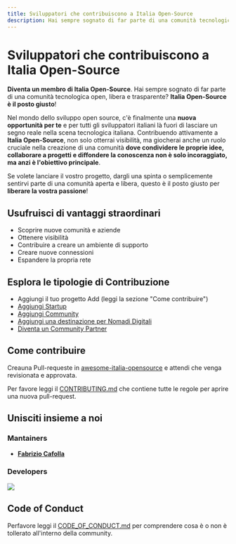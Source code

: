 ```yaml
---
title: Sviluppatori che contribuiscono a Italia Open-Source
description: Hai sempre sognato di far parte di una comunità tecnologica open, libera e trasparente? Italia Open-Source è il posto giusto!
---
```


# Sviluppatori che contribuiscono a Italia Open-Source

**Diventa un membro di Italia Open-Source**. Hai sempre sognato di far parte di una comunità tecnologica open, libera e trasparente? **Italia Open-Source è il posto giusto**!

Nel mondo dello sviluppo open source, c'è finalmente una **nuova opportunità per te** e per tutti gli sviluppatori italiani là fuori di lasciare un segno reale nella scena tecnologica italiana. Contribuendo attivamente a **Italia Open-Source**, non solo otterrai visibilità, ma giocherai anche un ruolo cruciale nella creazione di una comunità  **dove condividere le proprie idee, collaborare a progetti e diffondere la conoscenza non è solo incoraggiato, ma anzi è l'obiettivo principale**.

Se volete lanciare il vostro progetto, dargli una spinta o semplicemente sentirvi parte di una comunità aperta e libera, questo è il posto giusto per **liberare la vostra passione**!

## Usufruisci di vantaggi straordinari

- Scoprire nuove comunità e aziende
- Ottenere visibilità
- Contribuire a creare un ambiente di supporto
- Creare nuove connessioni
- Espandere la propria rete

## Esplora le tipologie di Contribuzione

- Aggiungi il tuo progetto Add (leggi la sezione "Come contribuire")
- [Aggiungi Startup](/contributors/startups)
- [Aggiungi Community](/contributors/communities)
- [Aggiungi una destinazione per Nomadi Digitali](/contributors/digital-nomads)
- [Diventa un Community Partner](/contributors/partners)

## Come contribuire

Creauna Pull-requeste in [awesome-italia-opensource](https://github.com/italia-opensource/awesome-italia-opensource) e attendi che venga revisionata e approvata.

Per favore leggi il [CONTRIBUTING.md](https://github.com/italia-opensource/awesome-italia-opensource/blob/main/CONTRIBUTING.md) che contiene tutte le regole per aprire una nuova pull-request.

## Unisciti insieme a noi

### Mantainers

- **[Fabrizio Cafolla](https://github.com/FabrizioCafolla)**

### Developers

<a href="https://github.com/italia-opensource/awesome-italia-opensource/graphs/contributors"> <img src="https://contrib.rocks/image?repo=italia-opensource/awesome-italia-opensource" /> </a>

## Code of Conduct

Perfavore leggi il [CODE_OF_CONDUCT.md](https://github.com/italia-opensource/awesome-italia-opensource/blob/main/CODE_OF_CONDUCT.md) per comprendere cosa è o non è tollerato all'interno della community.